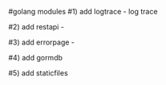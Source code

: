 #golang modules
#1) add logtrace - log trace

#2) add restapi -

#3) add errorpage -

#4) add gormdb

#5) add staticfiles
